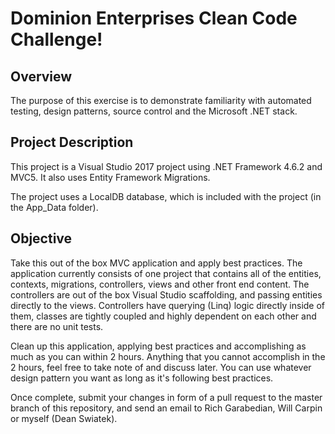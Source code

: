 Dominion Enterprises Clean Code Challenge!
=========

## Overview

The purpose of this exercise is to demonstrate familiarity with automated testing, design patterns, source control and the Microsoft .NET stack.

## Project Description

This project is a Visual Studio 2017 project using .NET Framework 4.6.2 and MVC5. It also uses Entity Framework Migrations.

The project uses a LocalDB database, which is included with the project (in the App_Data folder).

## Objective

Take this out of the box MVC application and apply best practices. The application currently consists of one project that contains all of the entities, contexts, migrations, controllers, views and other front end content. The controllers are out of the box Visual Studio scaffolding, and passing entities directly to the views. Controllers have querying (Linq) logic directly inside of them, classes are tightly coupled and highly dependent on each other and there are no unit tests.

Clean up this application, applying best practices and accomplishing as much as you can within 2 hours. Anything that you cannot accomplish in the 2 hours, feel free to take note of and discuss later. You can use whatever design pattern you want as long as it's following best practices.

Once complete, submit your changes in form of a pull request to the master branch of this repository, and send an email to Rich Garabedian, Will Carpin or myself (Dean Swiatek).
